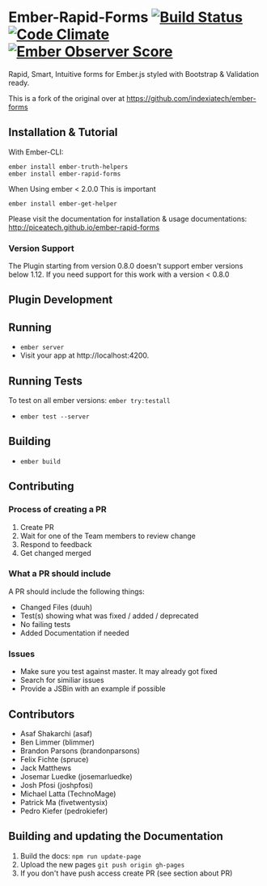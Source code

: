 # Ember-Rapid-Forms [![Build Status](https://travis-ci.org/piceaTech/ember-rapid-forms.svg?branch=master)](https://travis-ci.org/piceaTech/ember-rapid-forms) [![Code Climate](https://codeclimate.com/github/piceaTech/ember-rapid-forms/badges/gpa.svg)](https://codeclimate.com/github/piceaTech/ember-rapid-forms) [![Ember Observer Score](http://emberobserver.com/badges/ember-rapid-forms.svg)](http://emberobserver.com/addons/ember-rapid-forms)


Rapid, Smart, Intuitive forms for Ember.js styled with Bootstrap &amp; Validation ready.

This is a fork of the original over at https://github.com/indexiatech/ember-forms

## Installation & Tutorial

With Ember-CLI:

```
ember install ember-truth-helpers
ember install ember-rapid-forms
```
When Using ember < 2.0.0 This is important
```
ember install ember-get-helper
```

Please visit the documentation for installation & usage documentations: http://piceatech.github.io/ember-rapid-forms

### Version Support

The Plugin starting from version 0.8.0 doesn't support ember versions below 1.12. If you need support for this work with a version < 0.8.0


## Plugin Development

## Running

* `ember server`
* Visit your app at http://localhost:4200.

## Running Tests

To test on all ember versions:
`ember try:testall`


* `ember test --server`

## Building

* `ember build`


## Contributing

### Process of creating a PR
1. Create PR
2. Wait for one of the Team members to review change
3. Respond to feedback
4. Get changed merged

### What a PR should include
A PR should include the following things:
* Changed Files (duuh)
* Test(s) showing what was fixed / added / deprecated
* No failing tests
* Added Documentation if needed

### Issues
* Make sure you test against master. It may already got fixed
* Search for similiar issues
* Provide a JSBin with an example if possible

## Contributors

* Asaf Shakarchi (asaf)
* Ben Limmer (blimmer)
* Brandon Parsons (brandonparsons)
* Felix Fichte (spruce)
* Jack Matthews
* Josemar Luedke (josemarluedke)
* Josh Pfosi (joshpfosi)
* Michael Latta (TechnoMage)
* Patrick Ma (fivetwentysix)
* Pedro Kiefer (pedrokiefer)

## Building and updating the Documentation

1. Build the docs: `npm run update-page`
2. Upload the new pages `git push origin gh-pages`
3. If you don't have push access create PR (see section about PR)




